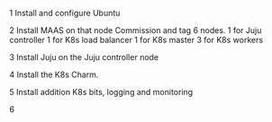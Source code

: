 
1 Install and configure Ubuntu 

2 Install MAAS on that node 
    Commission and tag 6 nodes.
    1 for Juju controller
    1 for K8s load balancer
    1 for K8s master
    3 for K8s workers

3 Install Juju on the Juju controller node 

4 Install the K8s Charm.

5 Install addition K8s bits, logging and monitoring

6 